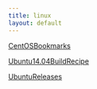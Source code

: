 ```yaml
---
title: linux
layout: default
---
```


[CentOSBookmarks](CentOSBookmarks)

[Ubuntu14.04BuildRecipe](Ubuntu14.04BuildRecipe)

[UbuntuReleases](UbuntuReleases)
